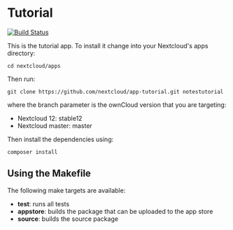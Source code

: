 # Tutorial

[![Build Status](https://travis-ci.org/nextcloud/app-tutorial.svg?branch=master)](https://travis-ci.org/nextcloud/app-tutorial)

This is the tutorial app. To install it change into your Nextcloud's apps directory:

    cd nextcloud/apps

Then run:

    git clone https://github.com/nextcloud/app-tutorial.git notestutorial

where the branch parameter is the ownCloud version that you are targeting:

* Nextcloud 12: stable12
* Nextcloud master: master

Then install the dependencies using:

    composer install

## Using the Makefile

The following make targets are available:

* **test**: runs all tests
* **appstore**: builds the package that can be uploaded to the app store
* **source**: builds the source package
